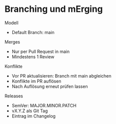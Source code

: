# Branching und mErging

Modell
- Default Branch: main
  
Merges
- Nur per Pull Request in main
- Mindestens 1 Review

Konflikte
- Vor PR aktualisieren: Branch mit main abgleichen
- Konflikte im PR auflösen
- Nach Auflösung erneut prüfen lassen

Releases
- SemVer: MAJOR.MINOR.PATCH
- vX.Y.Z als Git Tag
- Eintrag im Changelog